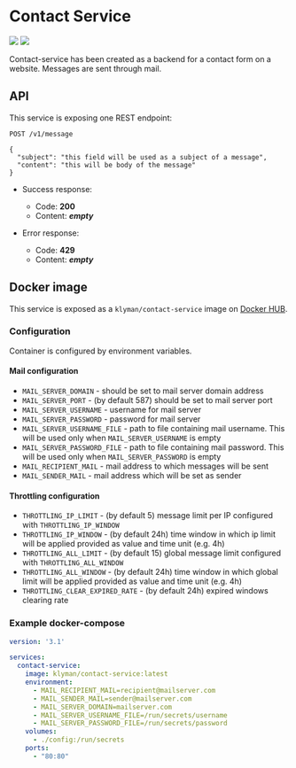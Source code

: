 # Contact Service

![](https://img.shields.io/docker/pulls/klyman/contact-service.svg)
![](https://img.shields.io/docker/stars/klyman/contact-service.svg)

Contact-service has been created as a backend for a contact form on a website.
Messages are sent through mail.

## API

This service is exposing one REST endpoint:

```
POST /v1/message

{
  "subject": "this field will be used as a subject of a message",
  "content": "this will be body of the message"
}
```

 - Success response:

   - Code: __200__
   - Content: __*empty*__

 - Error response:

   - Code: __429__
   - Content: __*empty*__

## Docker image

This service is exposed as a `klyman/contact-service` image on [Docker HUB](https://hub.docker.com/).

### Configuration

Container is configured by environment variables.

#### Mail configuration

 - `MAIL_SERVER_DOMAIN` - should be set to mail server domain address
 - `MAIL_SERVER_PORT` - (by default 587) should be set to mail server port
 - `MAIL_SERVER_USERNAME` - username for mail server
 - `MAIL_SERVER_PASSWORD` - password for mail server
 - `MAIL_SERVER_USERNAME_FILE` - path to file containing mail username. This will be used only when `MAIL_SERVER_USERNAME` is empty 
 - `MAIL_SERVER_PASSWORD_FILE` - path to file containing mail password. This will be used only when `MAIL_SERVER_PASSWORD` is empty
 - `MAIL_RECIPIENT_MAIL` - mail address to which messages will be sent
 - `MAIL_SENDER_MAIL` - mail address which will be set as sender

#### Throttling configuration

 - `THROTTLING_IP_LIMIT` - (by default 5) message limit per IP configured with `THROTTLING_IP_WINDOW`
 - `THROTTLING_IP_WINDOW` - (by default 24h) time window in which ip limit will be applied provided as value and time unit (e.g. 4h)
 - `THROTTLING_ALL_LIMIT` - (by default 15) global message limit configured with `THROTTLING_ALL_WINDOW`
 - `THROTTLING_ALL_WINDOW` - (by default 24h) time window in which global limit will be applied provided as value and time unit (e.g. 4h)
 - `THROTTLING_CLEAR_EXPIRED_RATE` - (by default 24h) expired windows clearing rate 

### Example docker-compose

```yaml
version: '3.1'

services:
  contact-service:
    image: klyman/contact-service:latest
    environment:
      - MAIL_RECIPIENT_MAIL=recipient@mailserver.com
      - MAIL_SENDER_MAIL=sender@mailserver.com
      - MAIL_SERVER_DOMAIN=mailserver.com
      - MAIL_SERVER_USERNAME_FILE=/run/secrets/username
      - MAIL_SERVER_PASSWORD_FILE=/run/secrets/password
    volumes:
      - ./config:/run/secrets
    ports:
      - "80:80"
```

